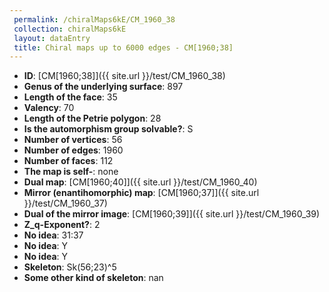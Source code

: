 ```yaml
--- 
 permalink: /chiralMaps6kE/CM_1960_38 
 collection: chiralMaps6kE
 layout: dataEntry
 title: Chiral maps up to 6000 edges - CM[1960;38]
---
```


- **ID**: [CM[1960;38]]({{ site.url }}/test/CM_1960_38)
- **Genus of the underlying surface**: 897
- **Length of the face**: 35
- **Valency**: 70
- **Length of the Petrie polygon**: 28
- **Is the automorphism group solvable?**: S
- **Number of vertices**: 56
- **Number of edges**: 1960
- **Number of faces**: 112
- **The map is self-**: none
- **Dual map**: [CM[1960;40]]({{ site.url }}/test/CM_1960_40)
- **Mirror (enantihomorphic) map**: [CM[1960;37]]({{ site.url }}/test/CM_1960_37)
- **Dual of the mirror image**: [CM[1960;39]]({{ site.url }}/test/CM_1960_39)
- **Z_q-Exponent?**: 2
- **No idea**:  31:37
- **No idea**: Y
- **No idea**: Y
- **Skeleton**: Sk(56;23)^5
- **Some other kind of skeleton**: nan

